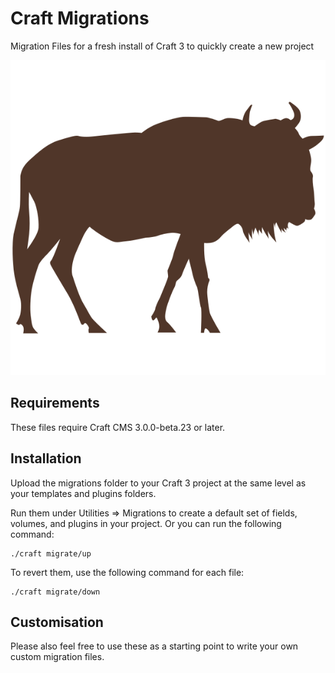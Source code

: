 # Craft Migrations

Migration Files for a fresh install of Craft 3 to quickly create a new project

![Logo](./icon.svg)

## Requirements

These files require Craft CMS 3.0.0-beta.23 or later.

## Installation

Upload the migrations folder to your Craft 3 project at the same level as your templates and plugins folders.

Run them under Utilities => Migrations to create a default set of fields, volumes, and plugins in your project. Or you can run the following command:
```
./craft migrate/up
```

To revert them, use the following command for each file:
```
./craft migrate/down
```

## Customisation

Please also feel free to use these as a starting point to write your own custom migration files.